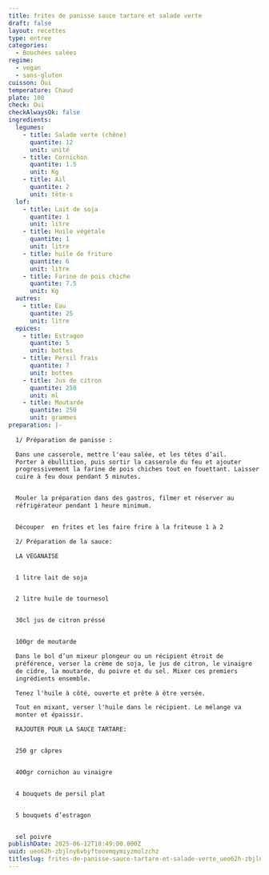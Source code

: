```yaml
---
title: frites de panisse sauce tartare et salade verte
draft: false
layout: recettes
type: entree
categories:
  - Bouchées salées
regime:
  - vegan
  - sans-gluten
cuisson: Oui
temperature: Chaud
plate: 100
check: Oui
checkAlwaysOk: false
ingredients:
  legumes:
    - title: Salade verte (chêne)
      quantite: 12
      unit: unité
    - title: Cornichon
      quantite: 1.5
      unit: Kg
    - title: Ail
      quantite: 2
      unit: tête·s
  lof:
    - title: Lait de soja
      quantite: 1
      unit: litre
    - title: Huile végétale
      quantite: 1
      unit: litre
    - title: huile de friture
      quantite: 6
      unit: litre
    - title: Farine de pois chiche
      quantite: 7.5
      unit: Kg
  autres:
    - title: Eau
      quantite: 25
      unit: litre
  epices:
    - title: Estragon
      quantite: 5
      unit: bottes
    - title: Persil frais
      quantite: 7
      unit: bottes
    - title: Jus de citron
      quantite: 250
      unit: ml
    - title: Moutarde
      quantite: 250
      unit: grammes
preparation: |-
  
  1/ Préparation de panisse :

  Dans une casserole, mettre l'eau salée, et les têtes d’ail.
  Porter à ébullition, puis sortir la casserole du feu et ajouter
  progressivement la farine de pois chiches tout en fouettant. Laisser
  cuire à feu doux pendant 5 minutes.


  Mouler la préparation dans des gastros, filmer et réserver au
  réfrigérateur pendant 1 heure minimum.


  Découper  en frites et les faire frire à la friteuse 1 à 2

  2/ Préparation de la sauce:

  LA VEGANAISE


  1 litre lait de soja


  2 litre huile de tournesol


  30cl jus de citron préssé


  100gr de moutarde

  Dans le bol d’un mixeur plongeur ou un récipient étroit de
  préférence, verser la crème de soja, le jus de citron, le vinaigre
  de cidre, la moutarde, du poivre et du sel. Mixer ces premiers
  ingrédients ensemble.

  Tenez l'huile à côté, ouverte et prête à être versée.

  Tout en mixant, verser l'huile dans le récipient. Le mélange va
  monter et épaissir.

  RAJOUTER POUR LA SAUCE TARTARE:


  250 gr câpres


  400gr cornichon au vinaigre


  4 bouquets de persil plat


  5 bouquets d’estragon


  sel poivre
publishDate: 2025-06-12T10:49:00.000Z
uuid: ueo62h-zbjlny6vbyftoovmqymiyzmolzchz
titleslug: frites-de-panisse-sauce-tartare-et-salade-verte_ueo62h-zbjlny6vbyftoovmqymiyzmolzchz
---
```

